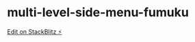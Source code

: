 # multi-level-side-menu-fumuku

[Edit on StackBlitz ⚡️](https://stackblitz.com/edit/multi-level-side-menu-fumuku)
